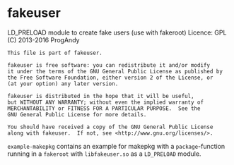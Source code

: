 fakeuser
========

LD_PRELOAD module to create fake users (use with fakeroot)
Licence: GPL
(C) 2013-2016 ProgAndy



    This file is part of fakeuser.

    fakeuser is free software: you can redistribute it and/or modify
    it under the terms of the GNU General Public License as published by
    the Free Software Foundation, either version 2 of the License, or
    (at your option) any later version.

    fakeuser is distributed in the hope that it will be useful,
    but WITHOUT ANY WARRANTY; without even the implied warranty of
    MERCHANTABILITY or FITNESS FOR A PARTICULAR PURPOSE.  See the
    GNU General Public License for more details.

    You should have received a copy of the GNU General Public License
    along with fakeuser.  If not, see <http://www.gnu.org/licenses/>.



`example-makepkg` contains an example for makepkg with a `package`-function 
running in a `fakeroot` with `libfakeuser.so` as a `LD_PRELOAD` module.
